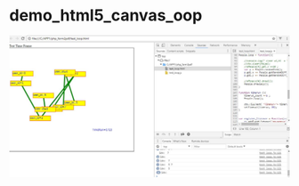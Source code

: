 # demo_html5_canvas_oop

![Screen Shot](https://github.com/tps2015gh/demo_html5_canvas_oop/blob/master/test_loop_screen.jpg)
